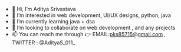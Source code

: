 - 👋 Hi, I’m Aditya Srivastava
- 👀 I’m interested in web development, UI/UX designs, python, java 
- 🌱 I’m currently learning java + dsa
- 💞️ I’m looking to collaborate on web development , and any projects 
- 📫 You can reach me through 👉 EMAIL:pks85715@gmail.com , TWITTER : @AdityaS_011_

<!---
AdityaSrivastava185/AdityaSrivastava185 is a ✨ special ✨ repository because its `README.md` (this file) appears on your GitHub profile.
You can click the Preview link to take a look at your changes.
--->

